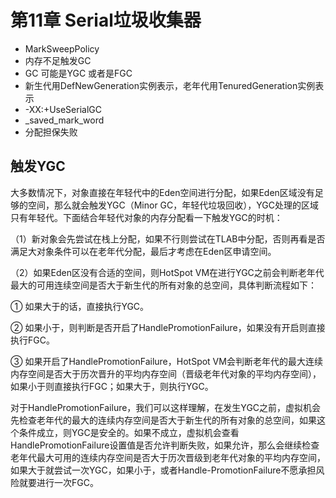 # 第11章 Serial垃圾收集器

- MarkSweepPolicy
- 内存不足触发GC
- GC 可能是YGC 或者是FGC
- 新生代用DefNewGeneration实例表示，老年代用TenuredGeneration实例表示
- -XX:+UseSerialGC
- _saved_mark_word
- 分配担保失败

## 触发YGC

大多数情况下，对象直接在年轻代中的Eden空间进行分配，如果Eden区域没有足够的空间，那么就会触发YGC（Minor GC，年轻代垃圾回收），YGC处理的区域只有年轻代。下面结合年轻代对象的内存分配看一下触发YGC的时机：

（1）新对象会先尝试在栈上分配，如果不行则尝试在TLAB中分配，否则再看是否满足大对象条件可以在老年代分配，最后才考虑在Eden区申请空间。

（2）如果Eden区没有合适的空间，则HotSpot VM在进行YGC之前会判断老年代最大的可用连续空间是否大于新生代的所有对象的总空间，具体判断流程如下：

① 如果大于的话，直接执行YGC。

② 如果小于，则判断是否开启了HandlePromotionFailure，如果没有开启则直接执行FGC。

③ 如果开启了HandlePromotionFailure，HotSpot VM会判断老年代的最大连续内存空间是否大于历次晋升的平均内存空间（晋级老年代对象的平均内存空间），如果小于则直接执行FGC；如果大于，则执行YGC。

对于HandlePromotionFailure，我们可以这样理解，在发生YGC之前，虚拟机会先检查老年代的最大的连续内存空间是否大于新生代的所有对象的总空间，如果这个条件成立，则YGC是安全的。如果不成立，虚拟机会查看HandlePromotionFailure设置值是否允许判断失败，如果允许，那么会继续检查老年代最大可用的连续内存空间是否大于历次晋级到老年代对象的平均内存空间，如果大于就尝试一次YGC，如果小于，或者Handle-PromotionFailure不愿承担风险就要进行一次FGC。